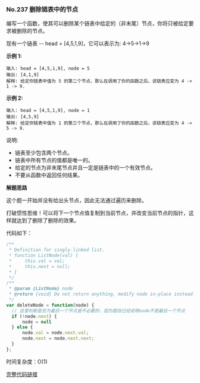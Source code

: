 ### No.237 删除链表中的节点

编写一个函数，使其可以删除某个链表中给定的（非末尾）节点，你将只被给定要求被删除的节点。

现有一个链表 -- head = [4,5,1,9]，它可以表示为: 4->5->1->9

**示例 1:**

```
输入: head = [4,5,1,9], node = 5
输出: [4,1,9]
解释: 给定你链表中值为 5 的第二个节点，那么在调用了你的函数之后，该链表应变为 4 -> 1 -> 9.
```

**示例 2:**

```
输入: head = [4,5,1,9], node = 1
输出: [4,5,9]
解释: 给定你链表中值为 1 的第三个节点，那么在调用了你的函数之后，该链表应变为 4 -> 5 -> 9.
```

说明:

- 链表至少包含两个节点。
- 链表中所有节点的值都是唯一的。
- 给定的节点为非末尾节点并且一定是链表中的一个有效节点。
- 不要从函数中返回任何结果。

**解题思路**

这个题一开始并没有给出头节点，因此无法通过遍历来删除。

打破惯性思维！可以将下一个节点值复制到当前节点，并改变当前节点的指针，这样就达到了删除了删除的效果。



代码如下：

```javascript
/**
 * Definition for singly-linked list.
 * function ListNode(val) {
 *     this.val = val;
 *     this.next = null;
 * }
 */
/**
 * @param {ListNode} node
 * @return {void} Do not return anything, modify node in-place instead.
 */
var deleteNode = function(node) {
  // 这里判断是否为最后一个节点是不必要的，因为题目已经说明node不是最后一个节点
  if (!node.next) {
      node = null
  } else {
      node.val = node.next.val;
      node.next = node.next.next;   
  }
};
```

时间复杂度：O(1)

[完整代码链接](https://github.com/Mayandev/javascript_algorithm/blob/master/leetcode%E5%88%B7%E9%A2%98/code/No237_delete-node.js)